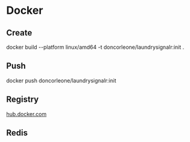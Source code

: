 # Docker

## Create

docker build --platform linux/amd64 -t doncorleone/laundrysignalr:init .

## Push

docker push doncorleone/laundrysignalr:init

## Registry

[hub.docker.com](https://hub.docker.com/r/doncorleone/laundrysignalr/tags)

## Redis